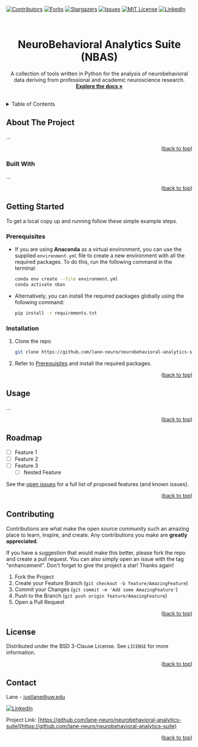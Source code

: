 <a name="readme-top"></a>

<!-- PROJECT SHIELDS -->
<!--
*** I'm using markdown "reference style" links for readability.
*** Reference links are enclosed in brackets [ ] instead of parentheses ( ).
*** See the bottom of this document for the declaration of the reference variables
*** for contributors-url, forks-url, etc. This is an optional, concise syntax you may use.
*** https://www.markdownguide.org/basic-syntax/#reference-style-links
-->
[![Contributors][contributors-shield]][contributors-url]
[![Forks][forks-shield]][forks-url]
[![Stargazers][stars-shield]][stars-url]
[![Issues][issues-shield]][issues-url]
[![MIT License][license-shield]][license-url]
[![LinkedIn][linkedin-shield]][linkedin-url]

<!-- PROJECT LOGO -->
<br />
<div align="center"> 
<!--
  <a href="https://github.com/lane-neuro/neurobehavioral-analytics-suite">
    <img src="images/logo.png" alt="Logo" width="80" height="80">
  </a>
-->

# NeuroBehavioral Analytics Suite (NBAS)

  <p align="center">
    A collection of tools written in Python for the analysis of neurobehavioral data deriving from professional and academic neuroscience research.
    <br />
    <a href="https://github.com/lane-neuro/neurobehavioral-analytics-suite"><strong>Explore the docs »</strong></a>
    <br />
    <br />
    <!-- <a href="https://github.com/lane-neuro/neurobehavioral-analytics-suite">View Demo</a>
    ·
    <a href="https://github.com/lane-neuro/neurobehavioral-analytics-suite/issues/new?labels=bug&template=bug-report---.md">Report Bug</a>
    ·
    <a href="https://github.com/lane-neuro/neurobehavioral-analytics-suite/issues/new?labels=enhancement&template=feature-request---.md">Request Feature</a>
    -->
  </p>
</div>



<!-- TABLE OF CONTENTS -->
<details>
  <summary>Table of Contents</summary>
  <ol>
    <li>
      <a href="#about-the-project">About The Project</a>
      <ul>
        <li><a href="#built-with">Built With</a></li>
      </ul>
    </li>
    <li>
      <a href="#getting-started">Getting Started</a>
      <ul>
        <li><a href="#prerequisites">Prerequisites</a></li>
        <li><a href="#installation">Installation</a></li>
      </ul>
    </li>
    <li><a href="#usage">Usage</a></li>
    <li><a href="#roadmap">Roadmap</a></li>
    <li><a href="#contributing">Contributing</a></li>
    <li><a href="#license">License</a></li>
    <li><a href="#contact">Contact</a></li>
    <!-- <li><a href="#acknowledgments">Acknowledgments</a></li> -->
  </ol>
</details>



<!-- ABOUT THE PROJECT -->
## About The Project
...

<!-- [![Product Name Screen Shot][product-screenshot]](https://example.com) -->

<p align="right">(<a href="#readme-top">back to top</a>)</p>



### Built With
...
<!--
* [![Next][Next.js]][Next-url]
* [![React][React.js]][React-url]
* [![Vue][Vue.js]][Vue-url]
* [![Angular][Angular.io]][Angular-url]
* [![Svelte][Svelte.dev]][Svelte-url]
* [![Laravel][Laravel.com]][Laravel-url]
* [![Bootstrap][Bootstrap.com]][Bootstrap-url]
* [![JQuery][JQuery.com]][JQuery-url]
-->

<p align="right">(<a href="#readme-top">back to top</a>)</p>



<!-- GETTING STARTED -->
## Getting Started

To get a local copy up and running follow these simple example steps.

### Prerequisites
* If you are using <b>Anaconda</b> as a virtual environment, you can use the supplied `environment.yml` file to create a new environment with all the required packages. To do this, run the following command in the terminal:
    ```sh 
    conda env create --file environment.yml
    conda activate nbas
  ```
* Alternatively, you can install the required packages globally using the following command:
    ```sh
    pip install -r requirements.txt
  ```

### Installation
1. Clone the repo
   ```sh
   git clone https://github.com/lane-neuro/neurobehavioral-analytics-suite.git
   ```
2. Refer to <a href="#prerequisites">Prerequisites</a> and install the required packages.

<p align="right">(<a href="#readme-top">back to top</a>)</p>



<!-- USAGE EXAMPLES -->
## Usage
...


<p align="right">(<a href="#readme-top">back to top</a>)</p>



<!-- ROADMAP -->
## Roadmap

- [ ] Feature 1
- [ ] Feature 2
- [ ] Feature 3
    - [ ] Nested Feature

See the [open issues](https://github.com/lane-neuro/neurobehavioral-analytics-suite/issues) for a full list of proposed features (and known issues).

<p align="right">(<a href="#readme-top">back to top</a>)</p>



<!-- CONTRIBUTING -->
## Contributing

Contributions are what make the open source community such an amazing place to learn, inspire, and create. Any contributions you make are **greatly appreciated**.

If you have a suggestion that would make this better, please fork the repo and create a pull request. You can also simply open an issue with the tag "enhancement".
Don't forget to give the project a star! Thanks again!

1. Fork the Project
2. Create your Feature Branch (`git checkout -b feature/AmazingFeature`)
3. Commit your Changes (`git commit -m 'Add some AmazingFeature'`)
4. Push to the Branch (`git push origin feature/AmazingFeature`)
5. Open a Pull Request

<p align="right">(<a href="#readme-top">back to top</a>)</p>



<!-- LICENSE -->
## License

Distributed under the BSD 3-Clause License. See `LICENSE` for more information.

<p align="right">(<a href="#readme-top">back to top</a>)</p>



<!-- CONTACT -->
## Contact

Lane - justlane@uw.edu

[![LinkedIn][linkedin-shield]][linkedin-url]

Project Link: [https://github.com/lane-neuro/neurobehavioral-analytics-suite](https://github.com/lane-neuro/neurobehavioral-analytics-suite)

<p align="right">(<a href="#readme-top">back to top</a>)</p>



<!-- ACKNOWLEDGMENTS
## Acknowledgments

* []()
* []()
* []()

<p align="right">(<a href="#readme-top">back to top</a>)</p>
-->


<!-- MARKDOWN LINKS & IMAGES -->
<!-- https://www.markdownguide.org/basic-syntax/#reference-style-links -->
[contributors-shield]: https://img.shields.io/github/contributors/lane-neuro/neurobehavioral-analytics-suite.svg?style=for-the-badge
[contributors-url]: https://github.com/lane-neuro/neurobehavioral-analytics-suite/graphs/contributors
[forks-shield]: https://img.shields.io/github/forks/lane-neuro/neurobehavioral-analytics-suite.svg?style=for-the-badge
[forks-url]: https://github.com/lane-neuro/neurobehavioral-analytics-suite/network/members
[stars-shield]: https://img.shields.io/github/stars/lane-neuro/neurobehavioral-analytics-suite.svg?style=for-the-badge
[stars-url]: https://github.com/lane-neuro/neurobehavioral-analytics-suite/stargazers
[issues-shield]: https://img.shields.io/github/issues/lane-neuro/neurobehavioral-analytics-suite.svg?style=for-the-badge
[issues-url]: https://github.com/lane-neuro/neurobehavioral-analytics-suite/issues
[license-shield]: https://img.shields.io/github/license/lane-neuro/neurobehavioral-analytics-suite.svg?style=for-the-badge
[license-url]: https://github.com/lane-neuro/neurobehavioral-analytics-suite/blob/main/LICENSE
[linkedin-shield]: https://img.shields.io/badge/-LinkedIn-black.svg?style=for-the-badge&logo=linkedin&colorB=555
[linkedin-url]: https://linkedin.com/in/lane14
[product-screenshot]: images/screenshot.png
[Next.js]: https://img.shields.io/badge/next.js-000000?style=for-the-badge&logo=nextdotjs&logoColor=white
[Next-url]: https://nextjs.org/
[React.js]: https://img.shields.io/badge/React-20232A?style=for-the-badge&logo=react&logoColor=61DAFB
[React-url]: https://reactjs.org/
[Vue.js]: https://img.shields.io/badge/Vue.js-35495E?style=for-the-badge&logo=vuedotjs&logoColor=4FC08D
[Vue-url]: https://vuejs.org/
[Angular.io]: https://img.shields.io/badge/Angular-DD0031?style=for-the-badge&logo=angular&logoColor=white
[Angular-url]: https://angular.io/
[Svelte.dev]: https://img.shields.io/badge/Svelte-4A4A55?style=for-the-badge&logo=svelte&logoColor=FF3E00
[Svelte-url]: https://svelte.dev/
[Laravel.com]: https://img.shields.io/badge/Laravel-FF2D20?style=for-the-badge&logo=laravel&logoColor=white
[Laravel-url]: https://laravel.com
[Bootstrap.com]: https://img.shields.io/badge/Bootstrap-563D7C?style=for-the-badge&logo=bootstrap&logoColor=white
[Bootstrap-url]: https://getbootstrap.com
[JQuery.com]: https://img.shields.io/badge/jQuery-0769AD?style=for-the-badge&logo=jquery&logoColor=white
[JQuery-url]: https://jquery.com 

